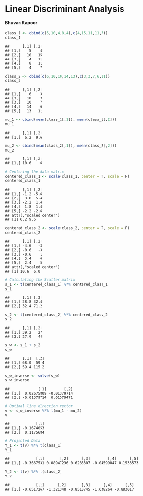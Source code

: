 # Linear Discriminant Analysis

#### Bhuvan Kapoor 

``` r
class_1 <- cbind(c(5,10,4,8,4),c(4,15,11,11,7))
class_1
```

    ##      [,1] [,2]
    ## [1,]    5    4
    ## [2,]   10   15
    ## [3,]    4   11
    ## [4,]    8   11
    ## [5,]    4    7

``` r
class_2 <- cbind(c(6,10,10,14,13),c(3,3,7,6,11))
class_2
```

    ##      [,1] [,2]
    ## [1,]    6    3
    ## [2,]   10    3
    ## [3,]   10    7
    ## [4,]   14    6
    ## [5,]   13   11

``` r
mu_1 <- cbind(mean(class_1[,1]), mean(class_1[,2]))
mu_1
```

    ##      [,1] [,2]
    ## [1,]  6.2  9.6

``` r
mu_2 <- cbind(mean(class_2[,1]), mean(class_2[,2]))
mu_2
```

    ##      [,1] [,2]
    ## [1,] 10.6    6

``` r
# Centering the data matrix
centered_class_1 <- scale(class_1, center = T, scale = F)
centered_class_1
```

    ##      [,1] [,2]
    ## [1,] -1.2 -5.6
    ## [2,]  3.8  5.4
    ## [3,] -2.2  1.4
    ## [4,]  1.8  1.4
    ## [5,] -2.2 -2.6
    ## attr(,"scaled:center")
    ## [1] 6.2 9.6

``` r
centered_class_2 <- scale(class_2, center = T, scale = F)
centered_class_2
```

    ##      [,1] [,2]
    ## [1,] -4.6   -3
    ## [2,] -0.6   -3
    ## [3,] -0.6    1
    ## [4,]  3.4    0
    ## [5,]  2.4    5
    ## attr(,"scaled:center")
    ## [1] 10.6  6.0

``` r
# Calculating the Scatter matrix
s_1 <- t(centered_class_1) %*% centered_class_1
s_1
```

    ##      [,1] [,2]
    ## [1,] 28.8 32.4
    ## [2,] 32.4 71.2

``` r
s_2 <- t(centered_class_2) %*% centered_class_2
s_2
```

    ##      [,1] [,2]
    ## [1,] 39.2   27
    ## [2,] 27.0   44

``` r
s_w <- s_1 + s_2
s_w
```

    ##      [,1]  [,2]
    ## [1,] 68.0  59.4
    ## [2,] 59.4 115.2

``` r
s_w_inverse <- solve(s_w)
s_w_inverse
```

    ##             [,1]        [,2]
    ## [1,]  0.02675809 -0.01379714
    ## [2,] -0.01379714  0.01579471

``` r
# Optimal line direction vector
v <- s_w_inverse %*% t(mu_1 - mu_2)
v
```

    ##            [,1]
    ## [1,] -0.1674053
    ## [2,]  0.1175684

``` r
# Projected Data
Y_1 <- t(v) %*% t(class_1)
Y_1
```

    ##            [,1]       [,2]      [,3]        [,4]      [,5]
    ## [1,] -0.3667531 0.08947236 0.6236307 -0.04599047 0.1533573

``` r
Y_2 <- t(v) %*% t(class_2)
Y_2
```

    ##            [,1]      [,2]       [,3]      [,4]      [,5]
    ## [1,] -0.6517267 -1.321348 -0.8510745 -1.638264 -0.883017